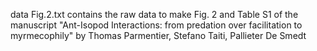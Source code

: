 data Fig.2.txt contains the raw data to make Fig. 2 and Table S1 of the manuscript "Ant-Isopod Interactions: from predation over facilitation to myrmecophily"
by Thomas Parmentier, Stefano Taiti, Pallieter De Smedt

